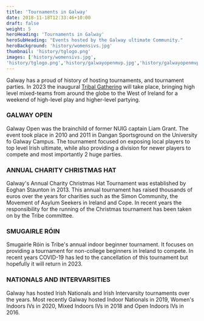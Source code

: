 ```yaml
---
title: 'Tournaments in Galway'
date: 2018-11-18T12:33:46+10:00
draft: false
weight: 5
heroHeading: 'Tournaments in Galway'
heroSubHeading: "Events hosted by the Galway ultimate Community."
heroBackground: 'history/womensivs.jpg'
thumbnail: 'history/tglogo.png'
images: ['history/womensivs.jpg', 
'history/tglogo.png','history/galwayopenmvp.jpg','history/galwayopenmvp2.jpg','history/uggalwayopen.jpg',history/christmas.jpg,history/tribexmas22.jpg]
---
```


Galway has a proud of history of hosting tournaments, and tournament parties. In 2023 the inaugural [Tribal Gathering](www.tribalgatheringgalway.com) will take place, bringing high level mixed-teams from around the globe to the West of Ireland for a weekend of high-level play and higher-level partying.

<h3>GALWAY OPEN</h3>
Galway Open was the brainchild of former NUIG captain Liam Grant. The event took place in 2010 and 2011 in Dangan Sportsground on the University fo Galway Campus. The tournament focused on exposing local players to top level Irish ultimate, while also providing a division for newer players to compete and most importantly 2 huge parties.

<h3>ANNUAL CHARITY CHRISTMAS HAT</h3>
Galway's Annual Charity Christmas Hat Tournament was established by Eoghan Staunton in 2013. This annual tournament has raised thousands of euros over the years for charities such as the Simon Community, the Movement of Asylum Seekers in Ireland and Cope. In recent years the responsibility for the running of the Christmas tournament has been taken on by the Tribe committee. 

<h3>SMUGAIRLE RÓIN</h3>
Smugairle Róin is Tribe's annual indoor beginner tournament. It focuses on providing a tournament for non-college beginners in Ireland to compete. In recent years COVID-19 has led to the cancellation of this tournament but hopefully it will return in 2023.

<h3>NATIONALS AND INTERVARSITIES</h3>
Galway has hosted Irish Nationals and Irish Intervarsity tournaments over the years. Most recently Galway hosted Indoor Nationals in 2019, Women's Indoors IVs in 2020, Mixed Indoors IVs in 2018 and Open Indoors IVs in 2016.